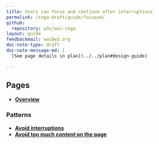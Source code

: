 ```yaml
---
title: Users can focus and continue after interruptions
permalink: /coga-draft/guide/focused/
github:
  repository: w3c/wai-coga
layout: guide
feedbackmail: wai@w3.org
doc-note-type: draft
doc-note-message-md: |
  [See page details in plan](../../plan#design-guide)

---
```


## Pages

- **[Overview](./overview)**

### Patterns

- **[Avoid interruptions](./avoid-interruptions)**
- **[Avoid too much content on the page](./limit-content)**
